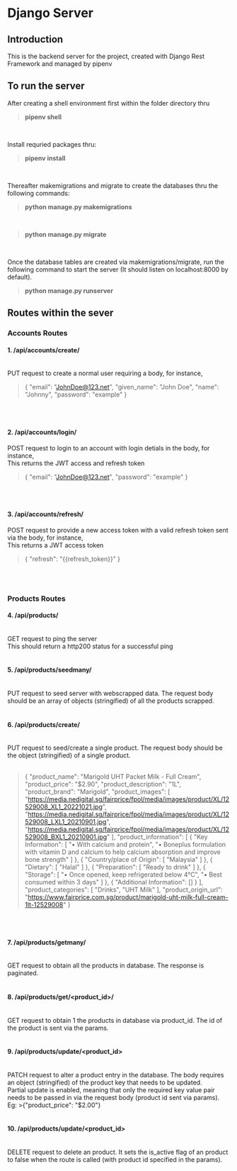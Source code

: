 # Django Server

## Introduction
This is the backend server for the project, created with Django Rest Framework and managed by pipenv

## To run the server
After creating a shell environment first within the folder directory thru 
<br />
>**pipenv shell**
<br />

Install requried packages thru:
<br />
>**pipenv install**
<br />

Thereafter makemigrations and migrate to create the databases thru the following commands:
<br /> 
>**python manage.py makemigrations**
<br /> 

>**python manage.py migrate**
<br />

Once the database tables are created via makemigrations/migrate, run the following command to start the server (It should listen on localhost:8000 by default).
<br />
>**python manage.py runserver**

## Routes within the sever

### Accounts Routes
#### 1. /api/accounts/create/
<br />
PUT request to create a normal user requiring a body, for instance,
<br />

>{
>    "email": "JohnDoe@123.net",
>    "given_name": "John Doe",
>    "name": "Johnny",
>    "password": "example"
>}

<br />
<br />

#### 2. /api/accounts/login/
POST request to login to an account with login detials in the body, for instance,
<br />
This returns the JWT access and refresh token
<br />

>{
>    "email": "JohnDoe@123.net",
>    "password": "example"
>}

<br />
<br />

#### 3. /api/accounts/refresh/
POST request to provide a new access token with a valid refresh token sent via the body, for instance,
<br />
This returns a JWT access token
<br />

>{
>    "refresh": "{{refresh_token}}"
>}

<br />
<br />

### Products Routes
#### 4. /api/products/
<br />
GET request to ping the server
<br />
This should return a http200 status for a successful ping
<br />
<br />

#### 5. /api/products/seedmany/
<br />
PUT request to seed server with webscrapped data. The request body should be an array of objects (stringified) of all the products scrapped.
<br />
<br />

#### 6. /api/products/create/
<br />
PUT request to seed/create a single product. The request body should be the object (stringified) of a single product.
<br />
<br />

>{
>    "product_name": "Marigold UHT Packet Milk - Full Cream",
>    "product_price": "$2.90",
>    "product_description": "1L",
>    "product_brand": "Marigold",
>    "product_images": [
>      "https://media.nedigital.sg/fairprice/fpol/media/images/product/XL/12529008_XL1_20221021.jpg",
>      "https://media.nedigital.sg/fairprice/fpol/media/images/product/XL/12529008_LXL1_20210901.jpg",
>      "https://media.nedigital.sg/fairprice/fpol/media/images/product/XL/12529008_BXL1_20210901.jpg"
>    ],
>    "product_information": [
>      {
>        "Key Information": [
>          "• With calcium and protein",
>          "• Boneplus formulation with vitamin D and calcium to help calcium absorption and improve bone strength"
>        ]
>      },
>      {
>        "Country/place of Origin": [
>          "Malaysia"
>        ]
>      },
>      {
>        "Dietary": [
>          "Halal"
>        ]
>      },
>      {
>        "Preparation": [
>          "Ready to drink"
>        ]
>      },
>      {
>        "Storage": [
>          "• Once opened, keep refrigerated below 4°C",
>          "• Best consumed within 3 days"
>        ]
>      },
>      {
>        "Additional Information": []
>      }
>    ],
>    "product_categories": [
>      "Drinks",
>      "UHT Milk"
>    ],
>    "product_origin_url": "https://www.fairprice.com.sg/product/marigold-uht-milk-full-cream-1lt-12529008"
>  }
<br />
<br />

#### 7. /api/products/getmany/
<br />
GET request to obtain all the products in database. The response is paginated.
<br />
<br />

#### 8. /api/products/get/<product_id>/
<br />
GET request to obtain 1 the products in database via product_id. The id of the product is sent via the params.
<br />
<br />

#### 9. /api/products/update/<product_id>
<br />
PATCH request to alter a product entry in the database. The body requires an object (stringified) of the product key that needs to be updated.
<br />
Partial update is enabled, meaning that only the required key value pair needs to be passed in via the request body (product id sent via params). Eg:
>{"product_price": "$2.00"}
<br />
<br />

#### 10. /api/products/update/<product_id>
<br />
DELETE request to delete an product. It sets the is_active flag of an product to false when the route is called (with product id specified in the params).
